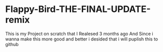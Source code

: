 # Flappy-Bird-THE-FINAL-UPDATE-remix
This is my Project on scratch that I Realesed 3 months ago And Since i wanna make this more good and better i desided that i will puplish this to github
